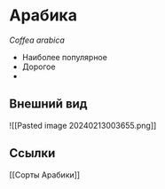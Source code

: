 # Арабика
*Coffea arabica*

- Наиболее популярное
- Дорогое
- 

## Внешний вид
![[Pasted image 20240213003655.png]]

## Ссылки
[[Сорты Арабики]]